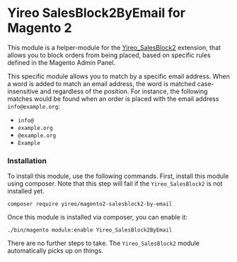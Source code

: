 # Yireo SalesBlock2ByEmail for Magento 2
This module is a helper-module for the [Yireo_SalesBlock2](https://www.yireo.com/software/magento-extensions/salesblock2) extension, that allows you to block orders from being placed, based on specific rules defined in the Magento Admin Panel.

This specific module allows you to match by a specific email address. When a word is added to match an email address, the word is matched case-insensitive and regardless of the position. For instance, the following matches would be found when an order is placed with the email address `info@example.org`:

- `info@`
- `example.org`
- `@example.org`
- `Example`

### Installation
To install this module, use the following commands. First, install this module using composer. Note that this step will fail if the `Yireo_SalesBlock2` is not installed yet.
 
    composer require yireo/magento2-salesblock2-by-email
    
Once this module is installed via composer, you can enable it:

    ./bin/magento module:enable Yireo_SalesBlock2ByEmail

There are no further steps to take. The `Yireo_SalesBlock2` module automatically picks up on things.